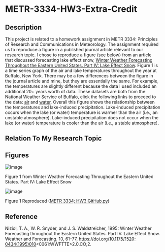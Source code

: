 # METR-3334-HW3-Extra-Credit
## Description
This project is related to a homework assignment in METR 3334: Principles of Research and Communications in Meteorology. The assignment required us to reproduce a figure in a published journal article relevant to our research topic. I chose to reproduce a figure (see below) from an article that discussed forecasting lake effect snow, [Winter Weather Forecasting Throughout the Eastern United States. Part IV: Lake Effect Snow](https://doi.org/10.1175/1520-0434(1995)010%3C0061:WWFTTE%3E2.0.CO;2). Figure 1 is a time series graph of the air and lake temperatures throughout the year at Buffalo, New York. There may be a few differences between the figure in the journal article and mine, but they are essentially the same. For example, the temperatures are slightly different because the data I used included an additional 20+ years worth of data. These datasets are both from the National Weather Service of Buffalo, click the following links to proceed to the data: [air](https://www.weather.gov/buf/BUFtemp) and [water](https://www.weather.gov/buf/Hist_LakeTemps). Overall this figure shows the relationship between the temperatures and lake-induced precipitation. Lake-induced precipitation occurs when the lake (or water) temperature is warmer than the air (i.e., an unstable atmosphere). Lake-induced precipitation does not occur when the lake (or water) temperature is cooler than the air (i.e., a stable atmosphere).

## Relation To My Research Topic

## Figures
![image](https://user-images.githubusercontent.com/130492486/232520526-c651f7cc-3c2c-4fc1-82ac-629330da393c.png)

Figure 1 from Winter Weather Forecasting Throughout the Eastern United States. Part IV: Lake Effect Snow

![image](https://user-images.githubusercontent.com/130492486/232520710-069919a8-9c11-4a7f-870d-d881f14cd1dd.png)

Figure 1 Reproduced ([METR 3334; HW3 GitHub.py](https://github.com/anthony-illenden/METR-3334-HW3-Extra-Credit/blob/main/METR%203334%3B%20HW3%20GitHub.py))

## Reference
Niziol, T. A., W. R. Snyder, and J. S. Waldstreicher, 1995: Winter Weather Forecasting throughout the Eastern United States. Part IV: Lake Effect Snow. Weather and Forecasting, 10, 61–77, https://doi.org/10.1175/1520-0434(1995)010<0061:WWFTTE>2.0.CO;2.
